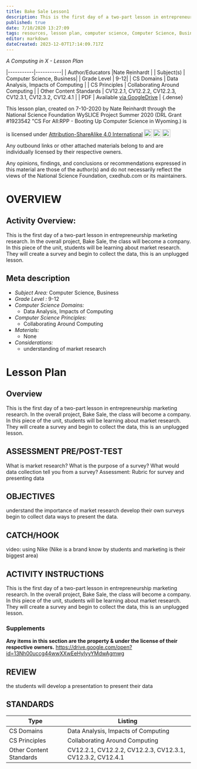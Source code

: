 ```yaml
---
title: Bake Sale Lesson1
description: This is the first day of a two-part lesson in entrepreneurship marketing research. In the overall project, Bake Sale, the class will become a company. In this piece of the unit, students will be learning about market research. They will create a survey and begin to collect the data, this is an unplugged lesson.
published: true
date: 7/10/2020 13:27:09
tags: resources, lesson plan, computer science, Computer Science, Business 
editor: markdown
dateCreated: 2023-12-07T17:14:09.717Z
---
```

*A Computing in X - Lesson Plan*

|-----------|-----------|
| Author/Educators |Nate Reinhardt |
| Subject(s) | Computer Science, Business|
| Grade Level | 9-12|
| CS Domains | Data Analysis, Impacts of Computing |
| CS Principles | Collaborating Around Computing |
| Other Content Standards | CV12.2.1, CV12.2.2, CV12.2.3, CV12.3.1, CV12.3.2, CV12.4.1 | 
| PDF | Available [via GoogleDrive](https://drive.google.com/open?id=19un7Pr8knP4Vnp1Vtgl0psNoBMg4sdeY) |
{.dense}






This lesson plan, created on 7-10-2020 by Nate Reinhardt through the National Science Foundation WySLICE Project Summer 2020 (DRL Grant #1923542 "CS For All:RPP - Booting Up Computer Science in Wyoming.) is  <p xmlns:cc="http://creativecommons.org/ns#" >  is licensed under <a href="http://creativecommons.org/licenses/by-sa/4.0/?ref=chooser-v1" target="_blank" rel="license noopener noreferrer" style="display:inline-block;">Attribution-ShareAlike 4.0 International<img style="height:22px!important;margin-left:3px;vertical-align:text-bottom;" src="https://mirrors.creativecommons.org/presskit/icons/cc.svg?ref=chooser-v1"><img style="height:22px!important;margin-left:3px;vertical-align:text-bottom;" src="https://mirrors.creativecommons.org/presskit/icons/by.svg?ref=chooser-v1"><img style="height:22px!important;margin-left:3px;vertical-align:text-bottom;" src="https://mirrors.creativecommons.org/presskit/icons/sa.svg?ref=chooser-v1"></a></p>


Any outbound links or other attached materials belong to and are individually licensed by their respective owners. 


Any opinions, findings, and conclusions or recommendations expressed in this material are those of the author(s) and do not necessarily reflect the views of the National Science Foundation, cxedhub.com or its maintainers.


# OVERVIEW
## Activity Overview:  
This is the first day of a two-part lesson in entrepreneurship marketing research. In the overall project, Bake Sale, the class will become a company. In this piece of the unit, students will be learning about market research. They will create a survey and begin to collect the data, this is an unplugged lesson.
## Meta description
+ *Subject Area:* Computer Science, Business 
+ *Grade Level :* 9-12 
+ *Computer Science Domains:*
   + Data Analysis, Impacts of Computing
+ *Computer Science Principles:*
   + Collaborating Around Computing
+ *Materials:* 
   + None
+ *Considerations:*
   + understanding of market research


# Lesson Plan
## Overview
This is the first day of a two-part lesson in entrepreneurship marketing research. In the overall project, Bake Sale, the class will become a company. In this piece of the unit, students will be learning about market research. They will create a survey and begin to collect the data, this is an unplugged lesson.
## ASSESSMENT PRE/POST-TEST
What is market research?
What is the purpose of a survey?
What would data collection tell you from a survey?
Assessment: Rubric for survey and presenting data
## OBJECTIVES
understand the importance of market research
 develop their own surveys
begin to collect data 
ways to present the data.


## CATCH/HOOK
video: using Nike  (Nike is a brand know by students and marketing is their biggest area)


## ACTIVITY INSTRUCTIONS
This is the first day of a two-part lesson in entrepreneurship marketing research. In the overall project, Bake Sale, the class will become a company. In this piece of the unit, students will be learning about market research. They will create a survey and begin to collect the data, this is an unplugged lesson.


### Supplements
**Any items in this section are the property & under the license of their respective owners.**
https://drive.google.com/open?id=13Nh00uccg44wwXXwEeHyIyyYMdwAgmwg




## REVIEW
the students will develop a presentation to present their data
## STANDARDS        
| Type | Listing | 
|-----------|-----------|
| CS Domains  | Data Analysis, Impacts of Computing|
| CS Principles   | Collaborating Around Computing|
| Other Content Standards | CV12.2.1, CV12.2.2, CV12.2.3, CV12.3.1, CV12.3.2, CV12.4.1  |
